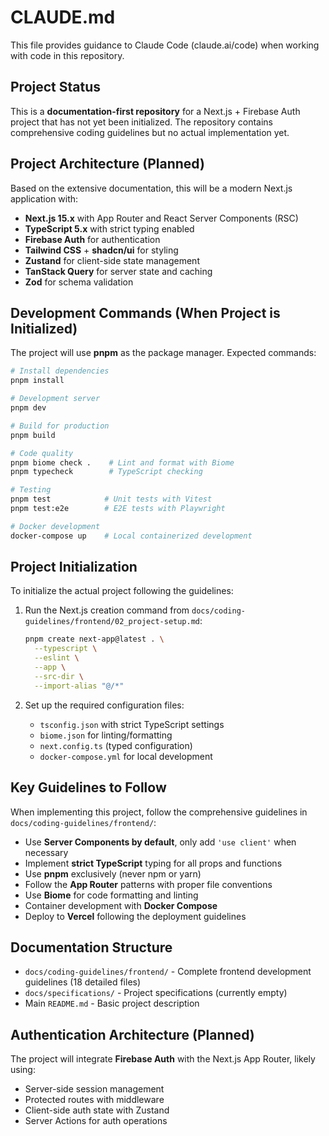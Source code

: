 # CLAUDE.md

This file provides guidance to Claude Code (claude.ai/code) when working with code in this repository.

## Project Status

This is a **documentation-first repository** for a Next.js + Firebase Auth project that has not yet been initialized. The repository contains comprehensive coding guidelines but no actual implementation yet.

## Project Architecture (Planned)

Based on the extensive documentation, this will be a modern Next.js application with:

- **Next.js 15.x** with App Router and React Server Components (RSC)
- **TypeScript 5.x** with strict typing enabled
- **Firebase Auth** for authentication
- **Tailwind CSS** + **shadcn/ui** for styling
- **Zustand** for client-side state management
- **TanStack Query** for server state and caching
- **Zod** for schema validation

## Development Commands (When Project is Initialized)

The project will use **pnpm** as the package manager. Expected commands:

```bash
# Install dependencies
pnpm install

# Development server
pnpm dev

# Build for production
pnpm build

# Code quality
pnpm biome check .    # Lint and format with Biome
pnpm typecheck        # TypeScript checking

# Testing
pnpm test            # Unit tests with Vitest
pnpm test:e2e        # E2E tests with Playwright

# Docker development
docker-compose up    # Local containerized development
```

## Project Initialization

To initialize the actual project following the guidelines:

1. Run the Next.js creation command from `docs/coding-guidelines/frontend/02_project-setup.md`:
   ```bash
   pnpm create next-app@latest . \
     --typescript \
     --eslint \
     --app \
     --src-dir \
     --import-alias "@/*"
   ```

2. Set up the required configuration files:
   - `tsconfig.json` with strict TypeScript settings
   - `biome.json` for linting/formatting
   - `next.config.ts` (typed configuration)
   - `docker-compose.yml` for local development

## Key Guidelines to Follow

When implementing this project, follow the comprehensive guidelines in `docs/coding-guidelines/frontend/`:

- Use **Server Components by default**, only add `'use client'` when necessary
- Implement **strict TypeScript** typing for all props and functions
- Use **pnpm** exclusively (never npm or yarn)
- Follow the **App Router** patterns with proper file conventions
- Use **Biome** for code formatting and linting
- Container development with **Docker Compose**
- Deploy to **Vercel** following the deployment guidelines

## Documentation Structure

- `docs/coding-guidelines/frontend/` - Complete frontend development guidelines (18 detailed files)
- `docs/specifications/` - Project specifications (currently empty)
- Main `README.md` - Basic project description

## Authentication Architecture (Planned)

The project will integrate **Firebase Auth** with the Next.js App Router, likely using:
- Server-side session management
- Protected routes with middleware
- Client-side auth state with Zustand
- Server Actions for auth operations